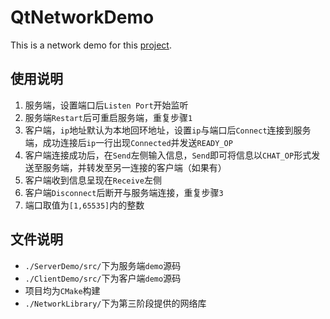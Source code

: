# QtNetworkDemo
This is a network demo for this [project](https://github.com/panjd123/Surakarta).

## 使用说明

1. 服务端，设置端口后`Listen Port`开始监听
2. 服务端`Restart`后可重启服务端，重复步骤`1`
3. 客户端，`ip`地址默认为本地回环地址，设置`ip`与端口后`Connect`连接到服务端，成功连接后`ip`一行出现`Connected`并发送`READY_OP`
4. 客户端连接成功后，在`Send`左侧输入信息，`Send`即可将信息以`CHAT_OP`形式发送至服务端，并转发至另一连接的客户端（如果有）
5. 客户端收到信息呈现在`Receive`左侧
6. 客户端`Disconnect`后断开与服务端连接，重复步骤`3`
7. 端口取值为`[1,65535]`内的整数

## 文件说明

- `./ServerDemo/src/`下为服务端`demo`源码
- `./ClientDemo/src/`下为客户端`demo`源码
- 项目均为`CMake`构建
- `./NetworkLibrary/`下为第三阶段提供的网络库